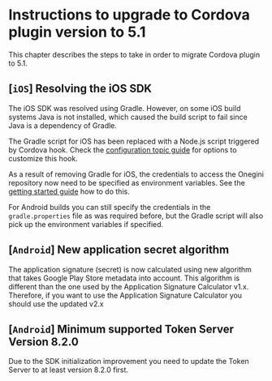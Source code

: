 # Instructions to upgrade to Cordova plugin version to 5.1

This chapter describes the steps to take in order to migrate Cordova plugin to 5.1.

## [`iOS`] Resolving the iOS SDK

The iOS SDK was resolved using Gradle. However, on some iOS build systems Java is not installed, which caused the build script to fail since Java is a dependency of Gradle.

The Gradle script for iOS has been replaced with a Node.js script triggered by Cordova hook. Check the [configuration topic guide](../topics/configuration.md#customizing-the-resolve-dependencies-hook) for options to customize this hook.

As a result of removing Gradle for iOS, the credentials to access the Onegini repository now need to be specified as environment variables. See the [getting started guide](../topics/getting-started.md#access-the-onegini-repository) how to do this.

For Android builds you can still specify the credentials in the `gradle.properties` file as was required before, but the Gradle script will also pick up the environment variables if specified.

## [`Android`] New application secret algorithm

The application signature (secret) is now calculated using new algorithm that takes Google Play Store metadata into account. This algorithm is
different than the one used by the Application Signature Calculator v1.x. Therefore, if you want to use the Application Signature Calculator you should
use the updated v2.x

## [`Android`] Minimum supported Token Server Version 8.2.0

Due to the SDK initialization improvement you need to update the Token Server to at least version 8.2.0 first.
